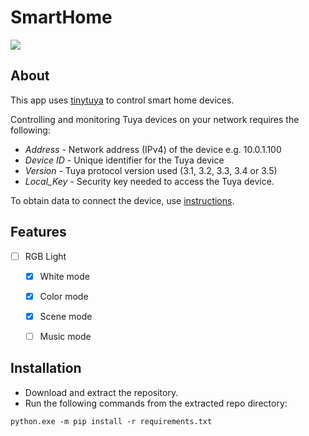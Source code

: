 # SmartHome
<img src='https://i.ibb.co/30dppbL/Smart-Device.png'>

## About
This app uses [tinytuya](https://github.com/jasonacox/tinytuya) to control smart home devices.

Controlling and monitoring Tuya devices on your network requires the following:
* *Address* - Network address (IPv4) of the device e.g. 10.0.1.100
* *Device ID* - Unique identifier for the Tuya device
* *Version* - Tuya protocol version used (3.1, 3.2, 3.3, 3.4 or 3.5)
* *Local_Key* - Security key needed to access the Tuya device.


To obtain data to connect the device, use [instructions](https://github.com/jasonacox/tinytuya#tuya-device-preparation).

## Features
- [ ] RGB Light
    - [X] White mode
    - [X] Color mode
    - [X] Scene mode
    - [ ] Music mode


## Installation
- Download and extract the repository.
- Run the following commands from the extracted repo directory:
```
python.exe -m pip install -r requirements.txt
```